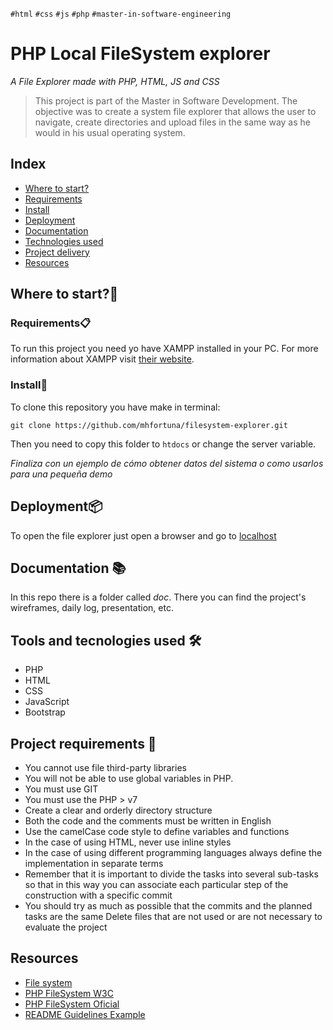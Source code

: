 `#html` `#css` `#js` `#php` `#master-in-software-engineering`

# PHP Local FileSystem explorer <!-- omit in toc -->
_A File Explorer made with PHP, HTML, JS and CSS_
>This project is part of the Master in Software Development. The objective was to create a system file explorer that allows the user to navigate, create directories and upload files in the same way as he would in his usual operating system. 

## Index <!-- omit in toc -->
- [Where to start?](#where-to-start?)
- [Requirements](#requirements)
- [Install](#install)
- [Deployment](#deployment)
- [Documentation](#documentation)
- [Technologies used](#technologies-used)
- [Project delivery](#project-delivery)
- [Resources](#resources)

## Where to start?🚀

### Requirements📋

To run this project you need yo have XAMPP installed in your PC. For more information about XAMPP visit [their website](https://www.apachefriends.org/es/index.html).

### Install🔧

To clone this repository you have make in terminal:

```
git clone https://github.com/mhfortuna/filesystem-explorer.git
```
Then you need to copy this folder to `htdocs` or change the server variable.

_Finaliza con un ejemplo de cómo obtener datos del sistema o como usarlos para una pequeña demo_

## Deployment📦

To open the file explorer just open a browser and go to [localhost](localhost)

## Documentation 📚

In this repo there is a folder called _doc_. There you can find the project's wireframes, daily log, presentation, etc.

## Tools and tecnologies used 🛠️

* PHP
* HTML
* CSS
* JavaScript
* Bootstrap 

## Project requirements 📏

- You cannot use file third-party libraries
- You will not be able to use global variables in PHP.
- You must use GIT
- You must use the PHP > v7
- Create a clear and orderly directory structure
- Both the code and the comments must be written in English
- Use the camelCase code style to define variables and functions
- In the case of using HTML, never use inline styles
- In the case of using different programming languages ​​always define the implementation in separate terms
- Remember that it is important to divide the tasks into several sub-tasks so that in this way you can associate each particular step of the construction with a specific commit
- You should try as much as possible that the commits and the planned tasks are the same
Delete files that are not used or are not necessary to evaluate the project

## Resources

- [File system](https://es.wikipedia.org/wiki/Administrador_de_archivos)
- [PHP FileSystem W3C](https://www.w3schools.com/php/php_ref_filesystem.asp)
- [PHP FileSystem Oficial](https://www.php.net/manual/es/book.filesystem.php)
- [README Guidelines Example](https://gist.github.com/PurpleBooth/109311bb0361f32d87a2)
<!--stackedit_data:
eyJoaXN0b3J5IjpbMTc1NzYwMTQ4OSwtMTEzODgyMTQ3NiwxMj
gzNDEzMjExXX0=
-->